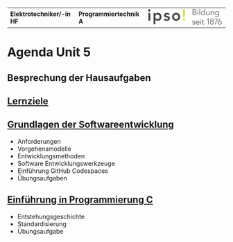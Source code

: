 |                             |                          |                                        |
| --------------------------- | ------------------------ | -------------------------------------- |
| **Elektrotechniker/-in HF** | **Programmiertechnik A** | ![IPSO Logo](./x_gitres/ipso_logo.png) |

# Agenda Unit 5

## Besprechung der Hausaufgaben

## [Lernziele](./lernziele.md)

## [Grundlagen der Softwareentwicklung](./grundlagen.md)

- Anforderungen
- Vorgehensmodelle
- Entwicklungsmethoden
- Software Entwicklungswerkzeuge
- Einführung GitHub Codespaces
- Übungsaufgaben

## [Einführung in Programmierung C](./einführung.md)

- Entstehungsgeschichte
- Standardisierung
- Übungsaufgabe
